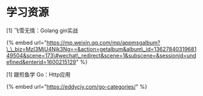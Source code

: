 # 学习资源

\[1\] 飞雪无情：Golang gin实战

{% embed url="https://mp.weixin.qq.com/mp/appmsgalbum?\_\_biz=MzI3MjU4Njk3Ng==&action=getalbum&album\_id=1362784031968149504&scene=173\#wechat\_redirect&scene=1&subscene=&sessionid=undefined&enterid=1600215129" %}

\[1\] 跟煎鱼学 Go：Http应用

{% embed url="https://eddycjy.com/go-categories/" %}



